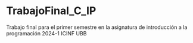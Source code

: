 # TrabajoFinal_C_IP
Trabajo final para el primer semestre en la asignatura de introducción a la programación 2024-1 ICINF UBB
